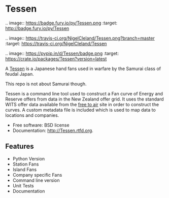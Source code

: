 Tessen
======

.. image:: https://badge.fury.io/py/Tessen.png
    :target: http://badge.fury.io/py/Tessen

.. image:: https://travis-ci.org/NigelCleland/Tessen.png?branch=master
        :target: https://travis-ci.org/NigelCleland/Tessen

.. image:: https://pypip.in/d/Tessen/badge.png
        :target: https://crate.io/packages/Tessen?version=latest


A [Tessen](http://en.wikipedia.org/wiki/Japanese_war_fan) is a  Japanese hand fans used in warfare by the Samurai class of feudal Japan.

This repo is not about Samurai though.

Tessen is a command line tool used to construct a Fan curve of Energy and Reserve offers from data in the New Zealand offer grid.
It uses the standard WITS offer data available from the [free to air](http://electricityinfo.co.nz/comitFta/Ongoing_bidoffer.ongoing) site in order to construct the curves.
A custom metadata file is included which is used to map data to locations and companies.



* Free software: BSD license
* Documentation: http://Tessen.rtfd.org.

Features
--------

* Python Version
* Station Fans
* Island Fans
* Company specific Fans
* Command line version
* Unit Tests
* Documentation
